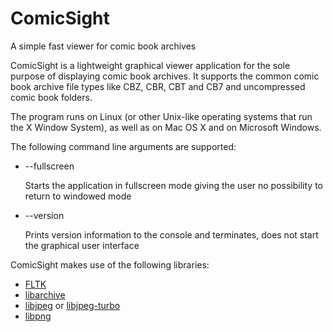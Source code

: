 ComicSight
==========

A simple fast viewer for comic book archives

ComicSight is a lightweight graphical viewer application for the sole purpose
of displaying comic book archives. It supports the common comic book archive
file types like CBZ, CBR, CBT and CB7 and uncompressed comic book folders.

The program runs on Linux (or other Unix-like operating systems that run the
X Window System), as well as on Mac OS X and on Microsoft Windows.

The following command line arguments are supported:

* --fullscreen

  Starts the application in fullscreen mode
  giving the user no possibility to return to windowed mode

* --version

  Prints version information to the console and terminates,
  does not start the graphical user interface

ComicSight makes use of the following libraries:

* [FLTK](http://www.fltk.org/)
* [libarchive](http://www.libarchive.org/)
* [libjpeg](http://ijg.org/) or
  [libjpeg-turbo](http://libjpeg-turbo.virtualgl.org/)
* [libpng](http://www.libpng.org/pub/png/libpng.html)
